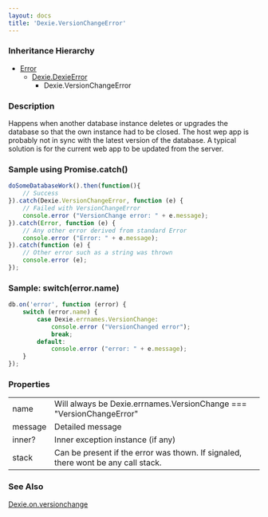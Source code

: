 ```yaml
---
layout: docs
title: 'Dexie.VersionChangeError'
---
```


### Inheritance Hierarchy

* [Error](https://developer.mozilla.org/en-US/docs/Web/JavaScript/Reference/Global_Objects/Error)
  * [Dexie.DexieError](/docs/DexieErrors/DexieError)
    * Dexie.VersionChangeError

### Description 

Happens when another database instance deletes or upgrades the database so that the own instance had to be closed. The host wep app is probably not in sync with the latest version of the database. A typical solution is for the current web app to be updated from the server.

### Sample using Promise.catch()

```javascript
doSomeDatabaseWork().then(function(){
    // Success
}).catch(Dexie.VersionChangeError, function (e) {
    // Failed with VersionChangeError
    console.error ("VersionChange error: " + e.message);
}).catch(Error, function (e) {
    // Any other error derived from standard Error
    console.error ("Error: " + e.message);
}).catch(function (e) {
    // Other error such as a string was thrown
    console.error (e);
});
```

### Sample: switch(error.name)

```javascript
db.on('error', function (error) {
    switch (error.name) {
        case Dexie.errnames.VersionChange:
            console.error ("VersionChanged error");
            break;
        default:
            console.error ("error: " + e.message);
    }
});
```
### Properties

<table>
<tr><td>name</td><td>Will always be Dexie.errnames.VersionChange === "VersionChangeError"</td></tr>
<tr><td>message</td><td>Detailed message</td></tr>
<tr><td>inner?</td><td>Inner exception instance (if any)</td></tr>
<tr><td>stack</td><td>Can be present if the error was thown. If signaled, there wont be any call stack.</td></tr>
</table>

### See Also

[Dexie.on.versionchange](/docs/Dexie/Dexie.on.versionchange)
